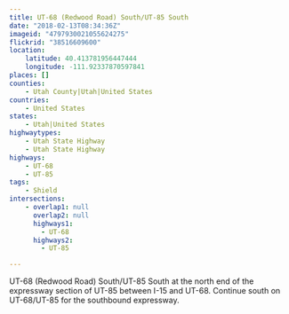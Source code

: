 ```yaml
---
title: UT-68 (Redwood Road) South/UT-85 South
date: "2018-02-13T08:34:36Z"
imageid: "4797930021055624275"
flickrid: "38516609600"
location:
    latitude: 40.413781956447444
    longitude: -111.92337870597841
places: []
counties:
    - Utah County|Utah|United States
countries:
    - United States
states:
    - Utah|United States
highwaytypes:
    - Utah State Highway
    - Utah State Highway
highways:
    - UT-68
    - UT-85
tags:
    - Shield
intersections:
    - overlap1: null
      overlap2: null
      highways1:
        - UT-68
      highways2:
        - UT-85

---
```

UT-68 (Redwood Road) South/UT-85 South at the north end of the expressway section of UT-85 between I-15 and UT-68.  Continue south on UT-68/UT-85 for the southbound expressway.